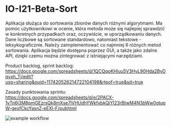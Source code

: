 # IO-I21-Beta-Sort

Aplikacja służąca do sortowania zbiorów danych różnymi algorytmami. Ma pomóc użytkownikowi w ocenie, która metoda może się najlepiej sprawdzić w konkretnych przypadkach oraz, oczywiście, w uporządkowaniu danych. Dane liczbowe są sortowane standardowo, natomiast tekstowe - leksykograficznie. Należy zaimplementować co najmniej 6 różnych metod sortowania. Aplikacja będzie dostępna poprzez GUI, a także jako zdalne API, dzięki czemu można zintegrować z istniejącymi narzędziami.

Product backlog, sprint backlog:
https://docs.google.com/spreadsheets/d/1QCQqoKHluu5V3HyL90Hda2ByDqyxh_Tj/edit?usp=sharing&ouid=117420526214722104198&rtpof=true&sd=true

Zasady punktowania sprintu:
https://docs.google.com/spreadsheets/d/e/2PACX-1vTn6j3M8pmGEzrsQk8mXse7lVHUdhYWkfxbkQiYI23rBtwM4N3bWw0qtupW-gesfCkcYasnZ-eEXl-F/pubhtml


![example workflow](https://github.com/X-V-III/IO-I21-Beta-Sort/actions/workflows/new/badge.svg)
